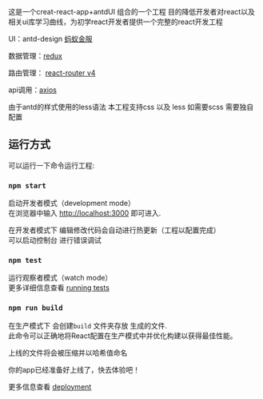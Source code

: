 这是一个creat-react-app+antdUI 组合的一个工程
目的降低开发者对react以及相关ui库学习曲线，为初学react开发者提供一个完整的react开发工程

UI：antd-design [蚂蚁金服](https://ant.design/docs/react/introduce-cn)

数据管理：[redux](https://www.redux.org.cn/)

路由管理： [react-router v4](https://reacttraining.com/react-router/)

api调用：[axios](http://www.axios-js.com/)

由于antd的样式使用的less语法 本工程支持css  以及 less  如需要scss 需要独自配置

## 运行方式

可以运行一下命令运行工程:

### `npm start`

启动开发者模式（development mode）<br>
在浏览器中输入 [http://localhost:3000](http://localhost:3000) 即可进入.

在开发者模式下  编辑修改代码会自动进行热更新（工程以配置完成）<br>
可以启动控制台 进行错误调试

### `npm test`

运行观察者模式（watch mode）<br>
更多详细信息查看 [running tests](https://facebook.github.io/create-react-app/docs/running-tests) 

### `npm run build`

在生产模式下 会创建`build` 文件夹存放 生成的文件.<br>
此命令可以正确地将React配置在生产模式中并优化构建以获得最佳性能。

上线的文件将会被压缩并以哈希值命名<br>

你的app已经准备好上线了，快去体验吧！

更多信息查看 [deployment](https://facebook.github.io/create-react-app/docs/deployment)

